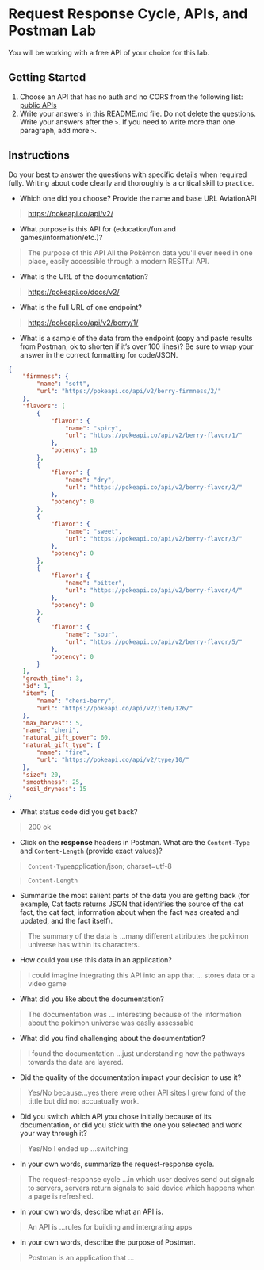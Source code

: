 # Request Response Cycle, APIs, and Postman Lab

You will be working with a free API of your choice for this lab.

## Getting Started

1. Choose an API that has no auth and no CORS from the following list: [public APIs](https://github.com/public-apis/public-apis)
1. Write your answers in this README.md file. Do not delete the questions. Write your answers after the `>`. If you need to write more than one paragraph, add more `>`.

## Instructions

Do your best to answer the questions with specific details when required fully. Writing about code clearly and thoroughly is a critical skill to practice. 

- Which one did you choose? Provide the name and base URL
AviationAPI
> https://pokeapi.co/api/v2/

- What purpose is this API for (education/fun and games/information/etc.)?

> The purpose of this API All the Pokémon data you'll ever need in one place,
easily accessible through a modern RESTful API.

- What is the URL of the documentation?

> https://pokeapi.co/docs/v2/

- What is the full URL of one endpoint?

> https://pokeapi.co/api/v2/berry/1/

- What is a sample of the data from the endpoint (copy and paste results from Postman, ok to shorten if it’s over 100 lines)? Be sure to wrap your answer in the correct formatting for code/JSON.

```json
{
    "firmness": {
        "name": "soft",
        "url": "https://pokeapi.co/api/v2/berry-firmness/2/"
    },
    "flavors": [
        {
            "flavor": {
                "name": "spicy",
                "url": "https://pokeapi.co/api/v2/berry-flavor/1/"
            },
            "potency": 10
        },
        {
            "flavor": {
                "name": "dry",
                "url": "https://pokeapi.co/api/v2/berry-flavor/2/"
            },
            "potency": 0
        },
        {
            "flavor": {
                "name": "sweet",
                "url": "https://pokeapi.co/api/v2/berry-flavor/3/"
            },
            "potency": 0
        },
        {
            "flavor": {
                "name": "bitter",
                "url": "https://pokeapi.co/api/v2/berry-flavor/4/"
            },
            "potency": 0
        },
        {
            "flavor": {
                "name": "sour",
                "url": "https://pokeapi.co/api/v2/berry-flavor/5/"
            },
            "potency": 0
        }
    ],
    "growth_time": 3,
    "id": 1,
    "item": {
        "name": "cheri-berry",
        "url": "https://pokeapi.co/api/v2/item/126/"
    },
    "max_harvest": 5,
    "name": "cheri",
    "natural_gift_power": 60,
    "natural_gift_type": {
        "name": "fire",
        "url": "https://pokeapi.co/api/v2/type/10/"
    },
    "size": 20,
    "smoothness": 25,
    "soil_dryness": 15
}


```

- What status code did you get back?

> 200 ok

- Click on the **response** headers in Postman. What are the `Content-Type` and `Content-Length` (provide exact values)?

> `Content-Type`application/json; charset=utf-8

> `Content-Length`

- Summarize the most salient parts of the data you are getting back (for example, Cat facts returns JSON that identifies the source of the cat fact, the cat fact, information about when the fact was created and updated, and the fact itself).

> The summary of the data is ...many different attributes the pokimon universe has within its characters.

- How could you use this data in an application?

> I could imagine integrating this API into an app that ... stores data or a video game

- What did you like about the documentation?

> The documentation was ... interesting because of the information about the pokimon universe was easliy assessable 

- What did you find challenging about the documentation?

> I found the documentation ...just understanding how the pathways towards the data are layered.

- Did the quality of the documentation impact your decision to use it?

> Yes/No because...yes there were other API sites I grew fond of the tittle but did  not accuatually work.

- Did you switch which API you chose initially because of its documentation, or did you stick with the one you selected and work your way through it?

> Yes/No I ended up ...switching

- In your own words, summarize the request-response cycle.

> The request-response cycle ...in which user decives send out signals to servers, servers return signals to said device which happens when a page is refreshed.

- In your own words, describe what an API is.

> An API is ...rules for building and intergrating apps

- In your own words, describe the purpose of Postman.

> Postman is an application that ...

